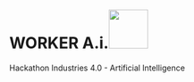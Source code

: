 # WORKER A.i.<img src="https://www.iconexperience.com/_img/o_collection_png/green_dark_grey/512x512/plain/worker.png" width="70" style="margin-top:5px;"/>
Hackathon Industries 4.0 - Artificial Intelligence
